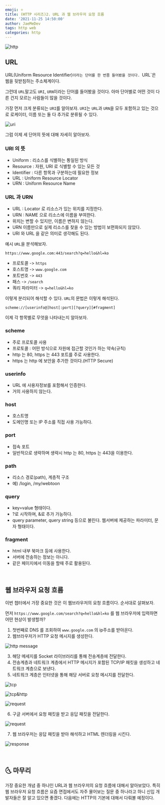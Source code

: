 ```yaml
---
emoji: ⭐️
title: (HTTP 시리즈)2. URL 과 웹 브라우저 요청 흐름
date: '2021-11-25 14:50:00'
author: JaeMeDev
tags: http web
categories: http
---
```


![http](img/http.png)

## URL

URL(Uniform Resource Identifier)`이라는 단어를 한 번쯤 들어봤을 것이다. `URL`은 웹을 뒷받침하는 주소체계이다.

그런데 `URL`말고도 `URI`, `URN`이라는 단어를 들어봤을 것이다. 아마 단어별로 어떤 것이 다른 건지 모르는 사람들이 많을 것이다.

가장 먼저 크게 분류되는 `URI`를 알아보자. `URI`는 `URL`과 `URN`을 모두 포함하고 있는 것으로 로케이터, 이름 또는 둘 다 추가로 분류될 수 있다.

![uri](img/uri.png)

그럼 이제 세 단어의 뜻에 대해 자세히 알아보자.

### URI 의 뜻
- Uniform : 리소스를 식별하는 통일된 방식
- Resource : 자원, URI 로 식별할 수 있는 모든 것
- Identifier : 다른 항목과 구분하는데 필요한 정보
- URL : Uniform Resource Locator
- URN : Uniform Resource Name

### URL 과 URN
- URL : Locator 로 리소스가 있는 위치를 지정한다.
- URN : NAME 으로 리소스에 이름을 부여한다.
- 위치는 변할 수 있지만, 이름은 변하지 않는다.
- URN 이름만으로 실제 리소스를 찾을 수 있는 방법이 보편화되지 않았다.
- URI 와 URL 을 같은 의미로 생각해도 된다.

예시 `URL`을 분석해보자.

`https://www.google.com:443/search?q=hello&hl=ko`

- 프로토콜 -> `https`
- 호스트명 -> `www.google.com`
- 포트번호 -> `443`
-    패스 -> `/search`
- 쿼리 파라미터 -> `q=hello&hl=ko`

이렇게 분리되어 해석할 수 있다. `URL`의 문법은 이렇게 해석된다.

`scheme://[userinfo@]host[:port][?query][#fragment]`

이제 각 항목별로 무엇을 나타내는지 알아보자.

### scheme
- 주로 프로토콜 사용
- 프로토콜 : 어떤 방식으로 자원에 접근할 것인가 하는 약속(규칙)
- http 는 80, https 는 443 포트를 주로 사용한다.
- https 는 http 에 보안을 추가한 것이다.(HTTP Secure)

### userinfo
- URL 에 사용자정보를 포함해서 인증한다.
- 거의 사용하지 않는다.

### host
- 호스트명
- 도메인명 또는 IP 주소를 직접 사용 가능하다.

### port
- 접속 포트
- 일반적으로 생략하며 생략시 http 는 80, https 는 443을 이용한다.

### path
- 리소스 경로(path), 계층적 구조
- 예) /login, /my/webtoon

### query
- key=value 형태이다.
- ?로 시작하며, &로 추가 가능하다.
- query parameter, query string 등으로 불린다. 웹서버에 제공하는 파라미터, 문자 형태이다.

### fragment
- html 내부 북마크 등에 사용한다.
- 서버에 전송하는 정보는 아니다.
- 같은 페이지에서 이동을 할때 주로 활용된다. 

<br/>

## 웹 브라우저 요청 흐름

이번 챕터에서 가장 중요한 것은 이 웹브라우저의 요청 흐름이다. 순서대로 살펴보자.

먼저 `https://www.google.com/search?q=hello&hl=ko` 를 웹 브라우저에 입력하면 어떤 현상이 발생할까?

1. 첫번째로 DNS 를 조회하여 `www.google.com` 의 ip주소를 받아온다. 
2. 웹브라우저가 HTTP 요청 메시지를 생성한다.

![http message](img/http_message.png)

3. 해당 메세지를 Socket 라이브러리를 통해 전송계층에 전달한다.
4. 전송계층과 네트워크 계층에서 HTTP 메시지가 포함된 TCP/IP 패킷을 생성하고 네트워크 계층으로 보낸다.
5. 네트워크 계층은 인터넷을 통해 해당 서버로 요청 메시지를 전달한다.

![tcp](img/tcp.png)

![tcp&http](img/tcp_http.png)

![request](img/request.png)

6. 구글 서버에서 요청 패킷을 받고 응답 패킷을 전달한다.

![request](img/response_message.png)

7. 웹 브라우저는 응답 패킷을 받아 해석하고 HTML 렌더링을 시킨다.

![response](img/response.png)

<br/>

## 🌜 마무리

가장 중요한 개념 중 하나인 URL과 웹 브라우저의 요청 흐름에 대해서 알아보았다. 특히
웹 브라우저 요청 흐름은 요즘 면접에서도 자주 물어보는 질문 중 하나라고 하니 신입 개발자들은 잘 알고 있으면 좋겠다.
다음에는 HTTP의 기본에 대해서 다뤄볼 예정이다.

<br/>
